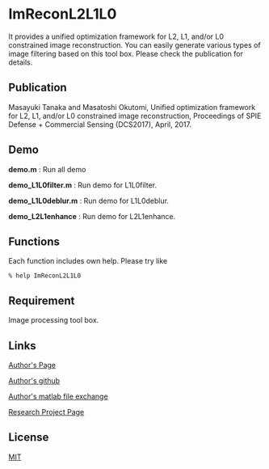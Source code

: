 ImReconL2L1L0
====

It provides a unified optimization framework for L2, L1, and/or L0 constrained image reconstruction.
You can easily generate various types of image filtering based on this tool box.
Please check the publication for details.

## Publication

Masayuki Tanaka and Masatoshi Okutomi,
Unified optimization framework for L2, L1, and/or L0 constrained image reconstruction,
Proceedings of SPIE Defense + Commercial Sensing (DCS2017), April, 2017.

## Demo

**demo.m** :
Run all demo

**demo_L1L0filter.m** :
Run demo for L1L0filter.

**demo_L1L0deblur.m** :
Run demo for L1L0deblur.

**demo_L2L1enhance** :
Run demo for L2L1enhance.

## Functions

Each function includes own help. Please try like

``` % help ImReconL2L1L0 ```

## Requirement

Image processing tool box.

## Links

[Author's Page](http://www.ok.sc.e.titech.ac.jp/~mtanaka/)

[Author's github](https://github.com/mastnk/)

[Author's matlab file exchange](https://www.mathworks.com/matlabcentral/profile/authors/3502213)

[Research Project Page](http://www.ok.sc.e.titech.ac.jp/res/IC/ImReconProx/)

## License

[MIT](https://github.com/mastnk/tool/blob/master/LICENSE)
